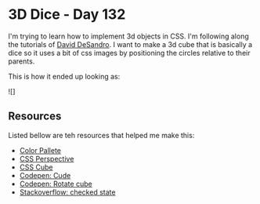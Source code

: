 # 3D Dice - Day 132

I'm trying to learn how to implement 3d objects in CSS. I'm following along the tutorials of [David DeSandro](https://3dtransforms.desandro.com/). I want to make a 3d cube that is basically a dice so it uses a bit of css images by positioning
the circles relative to their parents.

This is how it ended up looking as:

![]

## Resources

Listed bellow are teh resources that helped me make this:

* [Color Pallete](https://coolors.co/30343f-fafaff-e4d9ff-273469-1e2749)
* [CSS Perspective](https://3dtransforms.desandro.com/perspective)
* [CSS Cube](https://3dtransforms.desandro.com/cube)
* [Codepen: Cude](https://codepen.io/desandro/pen/KRWjzm?editors=0010)
* [Codepen: Rotate cube](https://codepen.io/desandro/pen/bMqZmr?editors=0110)
* [Stackoverflow: checked state](https://stackoverflow.com/questions/8206565/check-uncheck-checkbox-with-javascript)